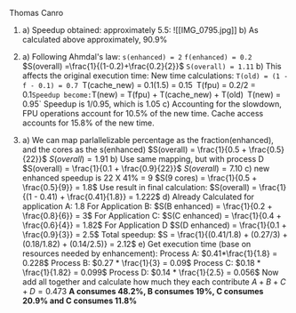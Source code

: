 Thomas Canro

1. 
	a) Speedup obtained: approximately 5.5:
	![[IMG_0795.jpg]]
	b) As calculated above approximately, 90.9%
2. 
	a) Following Ahmdal's law:
		`s(enhanced) = 2`
		`f(enhanced) = 0.2`
		$S(overall) =\frac{1}{(1-0.2)+\frac{0.2}{2}}$
		`S(overall) = 1.11`
	b) This affects the original execution time:
		New time calculations: `T(old) = (1 - f - 0.1) = 0.7
		`T(cache_new) = 0.1(1.5) = 0.15`
		`T(fpu) = 0.2/2 = 0.1`
		Speedup become:
		`T(new) = T(fpu) + T(cache_new) + T(old)`
		`T(new) = 0.95`
		Speedup is 1/0.95, which is 1.05
	c) Accounting for the slowdown, FPU operations account for 10.5% of the new time. Cache access accounts for 15.8% of the new time.  
	
3. 
   a) We can map parlallelizable percentage as the fraction(enhanced), and the cores as the s(enhanced)
		$S(overall) = \frac{1}{0.5 + \frac{0.5}{22}}$
		$S(overall) = 1.91$
	b) Use same mapping, but with process D
		$S(overall) = \frac{1}{0.1 + \frac{0.9}{22}}$
		$S(overall) = 7.10$
	c) new enhanced speedup is 22 X 41% = 9
		$S(9 cores) = \frac{1}{0.5 + \frac{0.5}{9}} = 1.8$
		Use result in final calculation:
		$S(overall) = \frac{1}{(1 - 0.41) + \frac{0.41}{1.8}} = 1.222$
	d) 
		Already Calculated for application A: 1.8
		For Application B:
		$S(B enhanced) = \frac{1}{0.2 + \frac{0.8}{6}} = 3$
		For Application C:
		$S(C enhanced) = \frac{1}{0.4 + \frac{0.6}{4}} = 1.82$
		For Application D
		$S(D enhanced) = \frac{1}{0.1 + \frac{0.9}{3}} = 2.5$
		Total speedup:
		$S = \frac{1}{(0.41/1.8) + (0.27/3) + (0.18/1.82) + (0.14/2.5)} = 2.12$
	e) Get execution time (base on resources needed by enhancement):
		Process A:
			$0.41*\frac{1}{1.8} = 0.228$
		Process B:
			$0.27 * \frac{1}{3} = 0.09$
		Process C:
			$0.18 * \frac{1}{1.82} = 0.099$
		Process D:
			$0.14 * \frac{1}{2.5} =  0.056$	
		Now add all together and calculate how much they each contribute
		$A + B + C + D = 0.473$
		**A consumes 48.2%, B consumes 19%, C consumes 20.9% and C consumes 11.8%**
